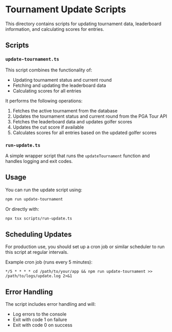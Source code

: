 # Tournament Update Scripts

This directory contains scripts for updating tournament data, leaderboard information, and calculating scores for entries.

## Scripts

### `update-tournament.ts`

This script combines the functionality of:
- Updating tournament status and current round
- Fetching and updating the leaderboard data
- Calculating scores for all entries

It performs the following operations:
1. Fetches the active tournament from the database
2. Updates the tournament status and current round from the PGA Tour API
3. Fetches the leaderboard data and updates golfer scores
4. Updates the cut score if available
5. Calculates scores for all entries based on the updated golfer scores

### `run-update.ts`

A simple wrapper script that runs the `updateTournament` function and handles logging and exit codes.

## Usage

You can run the update script using:

```bash
npm run update-tournament
```

Or directly with:

```bash
npx tsx scripts/run-update.ts
```

## Scheduling Updates

For production use, you should set up a cron job or similar scheduler to run this script at regular intervals.

Example cron job (runs every 5 minutes):

```
*/5 * * * * cd /path/to/your/app && npm run update-tournament >> /path/to/logs/update.log 2>&1
```

## Error Handling

The script includes error handling and will:
- Log errors to the console
- Exit with code 1 on failure
- Exit with code 0 on success 